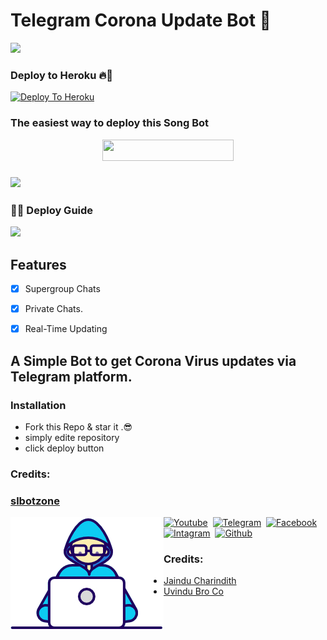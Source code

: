 # Telegram Corona Update Bot 🦠
<img src="https://camo.githubusercontent.com/a30ea5cc6a7c51f928c1ab64d3ee85dcde836e75c86bfd5c15403dcd9ce8eec3/68747470733a2f2f6d656469612e67697068792e636f6d2f6d656469612f5176397037376842663438447574447a76722f67697068792e676966" data-canonical>


### Deploy to Heroku 🔥🕺 

[![Deploy To Heroku](https://www.herokucdn.com/deploy/button.svg)](https://heroku.com/deploy?template=https://github.com/youtubeslgeekshow/covid-update-bot)

###              The easiest way to deploy this Song Bot
<p align="center"><a href="https://heroku.com/deploy?template=https://github.com/youtubeslgeekshow/covid-update-bot"> <img src="https://img.shields.io/badge/Deploy%20To%20Heroku-blueviolet?style=for-the-badge&logo=heroku" width="210" height="34.45"/></a></p>


###   <a href="https://www.youtube.com/channel/UCvYfJcTr8RY72dIapzMqFQA?sub_confirmation=1"><img src="https://img.shields.io/badge/How%20To-Deploy-red.svg?logo=Youtube"></a>
###  🧙‍♀️ Deploy Guide
<a href="https://www.youtube.com/channel/UCvYfJcTr8RY72dIapzMqFQA?sub_confirmation=1"><img src="https://telegra.ph/file/beca543cd87ec72be6069.jpg"></a>



## Features
-   [x] Supergroup Chats
-   [x] Private Chats.
-   [x] Real-Time Updating




## A Simple Bot to get Corona Virus updates via Telegram platform.

### Installation

* Fork this Repo & star it .😎
* simply edite repository 
* click deploy button 

### Credits:

### [slbotzone](https://t.me/slbotzone)

<img align="left" src="https://github.com/RazorKenway/RazorKenway/raw/main/Developer.gif" style="max-width:100%;">

[![Youtube](https://img.shields.io/badge/YouTube%20Channel-ff0000?style=flat&labelColor=224242&logoColor=white&for-the-badge&logo=youtube)](https://www.youtube.com/channel/UCvYfJcTr8RY72dIapzMqFQA?sub_confirmation=1)&nbsp;
[![Telegram](https://img.shields.io/badge/slbotzone%20Team-003245?style=flat&labelColor=224242&logoColor=white&for-the-badge&logo=telegram)](https://t.me/slbotzone)&nbsp;
[![Facebook](https://img.shields.io/badge/Follow%20me%20on%20Facebook-2533cf?style=flat&labelColor=224242&logoColor=white&for-the-badge&logo=facebook)](https://www.facebook.com/SL-Geek-Show-yt-103654258471929/)&nbsp;
[![Intagram](https://img.shields.io/badge/Follow%20me%20on%20Instagram-4d267a?style=style=flat&labelColor=224242&logoColor=white&for-the-badge&logo=instagram)](https://www.instagram.com/sl_geek_show/)&nbsp;
[![Github](https://img.shields.io/badge/Github-000000?style=style=flat&labelColor=224242&logoColor=white&for-the-badge&logo=github)](https://github.com/youtubeslgeekshow) 












### Credits:

- [Jaindu Charindith](https://github.com/jaindu)
- [Uvindu Bro Co](https://github.com/UvinduBroCo)


